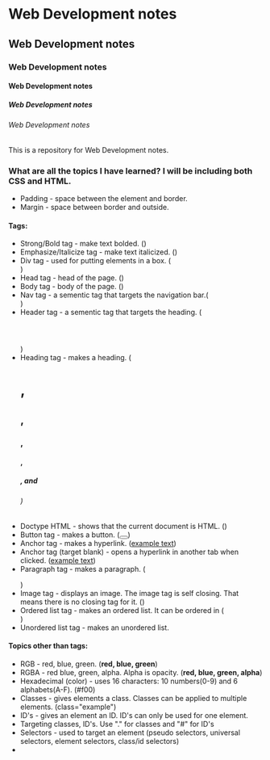 # Web Development notes
## Web Development notes
### Web Development notes
#### Web Development notes
##### Web Development notes
###### Web Development notes

This is a repository for Web Development notes. 

### What are all the topics I have learned? I will be including both CSS and HTML.
* Padding - space between the element and border.
* Margin - space between border and outside.
#### Tags:
* Strong/Bold tag - make text bolded. (<strong></strong>)
* Emphasize/Italicize tag - make text italicized. (<em></em>)
* Div tag - used for putting elements in a box. (<div></div>)
* Head tag - head of the page. (<head></head>)
* Body tag - body of the page. (<body></body>)
* Nav tag - a sementic tag that targets the navigation bar.(<nav></nav>)
* Header tag - a sementic tag that targets the heading. (<header></header>) 
* Heading tag - makes a heading. (<h1>, <h2>, <h3>, <h4>, <h5>, and <h6>)
* Doctype HTML - shows that the current document is HTML.  (<!DOCTYPE html>)
* Button tag - makes a button. (<button></button>)
* Anchor tag - makes a hyperlink. (<a href="examplelink.com">example text</a>)
* Anchor tag (target blank) -  opens a hyperlink in another tab when clicked. (<a href="examplelink.com" target="_blank">example text</a>)
* Paragraph tag - makes a paragraph. (<p></p>)
* Image tag - displays an image. The image tag is self closing. That means there is no closing tag for it. (<img>)
* Ordered list tag - makes an ordered list. It can be ordered in (<ol></ol>)
* Unordered list tag - makes an unordered list. 

#### Topics other than tags:
* RGB - red, blue, green. (**red, blue, green**)
* RGBA - red blue, green, alpha. Alpha is opacity. (**red, blue, green, alpha**)
* Hexadecimal (color) - uses 16 characters: 10 numbers(0-9) and 6 alphabets(A-F). (#f00)
* Classes - gives elements a class. Classes can be applied to multiple elements. (class="example")
* ID's - gives an element an ID. ID's can only be used for one element.
* Targeting classes, ID's. Use "." for classes and "#" for ID's
* Selectors - used to target an element (pseudo selectors, universal selectors, element selectors, class/id selectors)
* 



